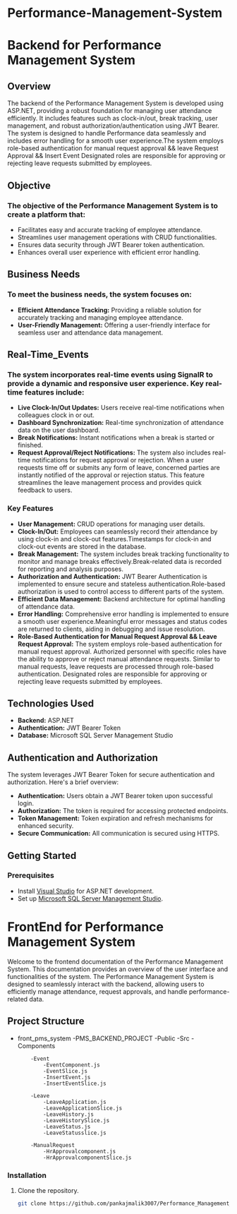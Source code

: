 # Performance-Management-System
# Backend for Performance Management System

## Overview

The backend of the Performance Management System is developed using ASP.NET, providing a robust foundation for managing user attendance efficiently. It includes features such as clock-in/out, break tracking, user management, and robust authorization/authentication using JWT Bearer. The system is designed to handle Performance data seamlessly and includes error handling for a smooth user experience.The system employs role-based authentication for manual request approval && leave Request Approval && Insert Event Designated roles are responsible for approving or rejecting leave requests submitted by employees. 
## Objective 

### The objective of the Performance Management System is to create a platform that:
- Facilitates easy and accurate tracking of employee attendance.
- Streamlines user management operations with CRUD functionalities.
- Ensures data security through JWT Bearer token authentication.
- Enhances overall user experience with efficient error handling.
## Business Needs
### To meet the business needs, the system focuses on:
- **Efficient Attendance Tracking:** Providing a reliable solution for accurately tracking and managing employee attendance.
- **User-Friendly Management:** Offering a user-friendly interface for seamless user and attendance data management.

## Real-Time_Events
### The system incorporates real-time events using SignalR to provide a dynamic and responsive user experience. Key real-time features include:
- **Live Clock-In/Out Updates:** Users receive real-time notifications when colleagues clock in or out.
- **Dashboard Synchronization:**  Real-time synchronization of attendance data on the user dashboard.
- **Break Notifications:** Instant notifications when a break is started or finished.
- **Request Approval/Reject Notifications:** The system also includes real-time notifications for request approval or rejection. When a user requests time off or submits any form of leave, concerned parties are instantly notified of the approval or rejection status. This feature streamlines the leave management process and provides quick feedback to users.
### Key Features

- **User Management:** CRUD operations for managing user details.
- **Clock-In/Out:** Employees can seamlessly record their attendance by using clock-in and clock-out features.Timestamps for clock-in and clock-out events are stored in the database.
- **Break Management:** The system includes break tracking functionality to monitor and manage breaks effectively.Break-related data is recorded for reporting and analysis purposes.
- **Authorization and Authentication:** JWT Bearer Authentication is implemented to ensure secure and stateless authentication.Role-based authorization is used to control access to different parts of the system.
- **Efficient Data Management:** Backend architecture for optimal handling of attendance data.
- **Error Handling:** Comprehensive error handling is implemented to ensure a smooth user experience.Meaningful error messages and status codes are returned to clients, aiding in debugging and issue resolution.
- **Role-Based Authentication for Manual Request Approval && Leave Request Approval:**
  The system employs role-based authentication for manual request approval. Authorized personnel with specific roles have the ability to approve or reject manual attendance requests.
  Similar to manual requests, leave requests are processed through role-based authentication. Designated roles are responsible for approving or rejecting leave requests submitted by employees.

## Technologies Used

- **Backend:** ASP.NET
- **Authentication:** JWT Bearer Token
- **Database:** Microsoft SQL Server Management Studio

## Authentication and Authorization

The system leverages JWT Bearer Token for secure authentication and authorization. Here's a brief overview:

- **Authentication:** Users obtain a JWT Bearer token upon successful login.
- **Authorization:** The token is required for accessing protected endpoints.
- **Token Management:** Token expiration and refresh mechanisms for enhanced security.
- **Secure Communication:** All communication is secured using HTTPS.

## Getting Started

### Prerequisites

- Install [Visual Studio](https://visualstudio.microsoft.com/) for ASP.NET development.
- Set up [Microsoft SQL Server Management Studio](https://docs.microsoft.com/en-us/sql/ssms/download-sql-server-management-studio-ssms).

# FrontEnd for Performance Management System
Welcome to the frontend documentation of the Performance Management System. This documentation provides an overview of the user interface and functionalities of the system. The Performance Management System is designed to seamlessly interact with the backend, allowing users to efficiently manage attendance, request approvals, and handle performance-related data.

## Project Structure
- front_pms_system
     -PMS_BACKEND_PROJECT
     -Public
     -Src
          -Components
  
          -Event
              -EventComponent.js
              -EventSlice.js
              -InsertEvent.js
              -InsertEventSlice.js
  
          -Leave
              -LeaveApplication.js
              -LeaveApplicationSlice.js
              -LeaveHistory.js
              -LeaveHistorySlice.js
              -LeaveStatus.js
              -LeaveStatusslice.js
  
          -ManualRequest
              -HrApprovalcomponent.js
              -HrApprovalcomponentSlice.js
  
                   

### Installation

1. Clone the repository.
   ```bash
   git clone https://github.com/pankajmalik3007/Performance_Management_System_Using_Asp.net_React-js..git
   
